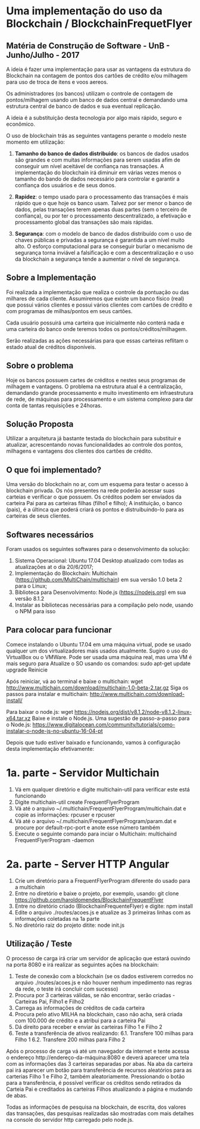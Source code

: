 # Uma implementação do uso da Blockchain /  BlockchainFrequetFlyer


## Matéria de Construção de Software - UnB - Junho/Julho - 2017

A ideia é fazer uma implementação para usar as vantagens da estrutura do Blockchain na contagem de pontos dos cartões de crédito e/ou milhagem para uso de troca de itens e voos aereos.

Os administradores (os bancos) utilizam o controle de contagem de pontos/milhagem usando um banco de dados central e demandando uma estrutura central de banco de dados e sua eventual replicação.

A ideia é a substituição desta tecnologia por algo mais rápido, seguro e econômico.

O uso de blockchain trás as seguintes vantagens perante o modelo neste momento em utilização:

1. **Tamanho do banco de dados distribuido**: os bancos de dados usados são grandes e com muitas informações para serem usadas afim de conseguir um nível aceitável de confiança nas transações. A implementação do blockchain irá diminuir em várias vezes menos o tamanho do bando de dados necessário para controlar e garantir a confiança dos usuários e de seus donos.

2. **Rapidez**: o tempo usado para o processamento das transações é mais rápido que o que hoje os banco usam. Talvez por ser menor o banco de dados, pelas transações terem apenas duas partes (sem o terceiro de confiança), ou por ter o processamento descentralizado, a efetivação e processamento global das transações são mais rápidas.

3. **Segurança**: com o modelo de banco de dados distribuído com o uso de chaves públicas e privadas a segurança é garantida a um nível muito alto. O esforço computacional para se conseguir burlar o mecanismo de segurança torna inviável a falsificação e com a descentralização e o uso da blockchain a segurança tende a aumentar o nível de segurança.


## Sobre a Implementação

Foi realizada a implementação que realiza o controle da pontuação ou das milhares de cada cliente. 
Assumiremos que existe um banco físico (real) que possui vários clientes e possui vários clientes com cartões de crédito e com programas de milhas/pontos em seus cartões.

Cada usuário possuirá uma carteira que inicialmente não conterá nada e uma carteira do banco onde teremos todos os pontos/créditos/milhagem.

Serão realizadas as ações necessárias para que essas carteiras reflitam o estado atual de créditos disponíveis.


## Sobre o problema

Hoje os bancos possuem cartes de créditos e nestes seus programas de milhagem e vantagens.
O problema na estrutura atual é a centralização, demandando grande processamento e muito investimento em infraestrutura de rede, de máquinas para processamento e um sistema complexo para dar conta de tantas requisições e 24horas.


## Solução Proposta

Utilizar a arquitetura já bastante testada do blockchain para substituir e atualizar, acrescentando novas funcionalidades ao controle dos pontos, milhagens e vantagens dos clientes dos cartões de crédito.


## O que foi implementado?

Uma versão do blockchain no ar, com um esquema para testar o acesso à blockchain privada.
Os nós presentes na rede poderão acessar suas carteias e verificar o que possuem. Os créditos podem ser enviados da carteira Pai para as carteiras filhas (filho1 e filho);
A instituição, o banco (pais), é a últinca que poderá criará os pontos e distruibuindo-lo para as carteiras de seus clientes.


## Softwares necessários

Foram usados os seguintes softwares para o desenvolvimento da solução:

1. Sistema Operacional: Ubuntu 17.04 Desktop atualizado com todas as atualizações at o dia 20/6/2017;
2. Implementação do Blockchain: Multichain (https://github.com/MultiChain/multichain) em sua versão 1.0 beta 2 para o Linux;
3. Biblioteca para Desenvolvimento: Node.js (https://nodejs.org) em sua versão 8.1.2
4. Instalar as bibliotecas necessárias para a compilação pelo node, usando o NPM para isso

## Para colocar para funcionar

Comece instalando o Ubuntu 17.04 em uma máquina virtual, pode se usado qualquer um dos virtualizadores mais usados atualmente.
Sugiro o uso do VirtualBox ou o VMWare. Pode ser usada uma máquina real, mas uma VM é mais seguro para 
Atualize o SO usando os comandos: sudo apt-get update upgrade
Reinicie

Após reiniciar, vá ao terminal e baixe o multichain: wget http://www.multichain.com/download/multichain-1.0-beta-2.tar.gz
Siga os passos para instalar e multichain: http://www.multichain.com/download-install/

Para baixar o node.js: wget https://nodejs.org/dist/v8.1.2/node-v8.1.2-linux-x64.tar.xz
Baixe e instale o Node.js. Uma sugestão de passo-a-passo para o Node.js: https://www.digitalocean.com/community/tutorials/como-instalar-o-node-js-no-ubuntu-16-04-pt

Depois que tudo estiver baixado e funcionando, vamos à configuração desta implementação efetivamente:

# 1a. parte - Servidor Multichain
1. Vá em qualquer diretório e digite multichain-util para verificar este está funcionando
2. Digite multichain-util create FrequentFlyerProgram
3. Vá até o arquivo ~/.multichain/FrequentFlyerProgram/multichain.dat e copie as informações: rpcuser e rpcuser
4. Vá até o arquivo ~/.multichain/FrequentFlyerProgram/param.dat e procure por default-rpc-port e anote esse número também
5. Execute o seguinte comando para inciar o Multichain: multichaind FrequentFlyerProgram -daemon

# 2a. parte - Server HTTP Angular
1. Crie um diretório para a FrequentFlyerProgram diferente do usado para a multichain
2. Entre no diretório e baixe o projeto, por exemplo, usando: git clone https://github.com/haroldomendes/BlockchainFrequentFlyer
3. Entre no diretório criado (BlockchainFrequenteFlyer) e digite: npm install
4. Edite o arquivo ./routes/acoes.js e atualize as 3 primeiras linhas com as informações coletadas na 1a parte
5. No diretório raiz do projeto ditite: node init.js

## Utilização / Teste

O processo de carga irá criar um servidor de aplicação que estará ouvindo na porta 8080 e irá realizar as seguintes ações na blockchain:
1. Teste de conexão com a blockchain (se os dados estiverem corredos no arquivo ./routes/acoes.js e não houver nenhum impedimento nas regras da rede, o teste irá concluir com sucesso)
2. Procura por 3 carteiras válidas, se não encontrar, serão criadas - Carteiras Pai, Filho1 e Filho2
3. Carrega as informações de créditos de cada carteira
4. Procura pelo ativo MILHA na blockchain, caso não acha, será criada com 100.000 de crédito e a atribui para a carteira Pai
5. Dá direito para receber e enviar às carteiras Filho 1 e Filho 2
6. Teste a transferência de ativos realizando:
   6.1. Transfere 100 milhas para Filho 1
   6.2. Transfere 200 milhas para Filho 2

Após o processo de carga vá até um navegador da internet e tente acessa o endereço http://endereço-da-máquina:8080 e deverá aparecer uma tela com as informações das 3 carteiras separadas por abas.
Na aba da carteira pai irá aparecer um botão para transferência de recursos aleatórios para as carterias Filho 1 e Filho 2, também aleatoriamente. Pressionando o botão para a transferência, é possível verificar os créditos sendo retirados da Carteia Pai e creditados às carteiras Filhos atualizando a página e mudando de abas.

Todas as informações de pesquisa na blockchain, de escrita, dos valores das transações, das pesquisas realizadas são mostradas com mais detalhes na console do servidor http carregado pelo node.js.

